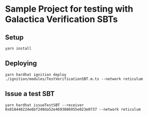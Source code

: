 # Sample Project for testing with Galactica Verification SBTs

## Setup

```shell
yarn install
```

## Deploying

```shell
yarn hardhat ignition deploy ./ignition/modules/TestVerificationSBT.m.ts --network reticulum
```

## Issue a test SBT

```shell
yarn hardhat issueTestSBT --receiver 0x018448224e6bf248da52e4693886955e023e0737 --network reticulum
```
